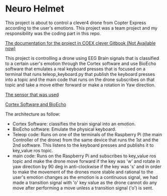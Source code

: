 # Neuro Helmet
This project is about to control a clever4 drone from Copter Express according to the user's emotions.
This project was a team project and my responsibility was the coding part in this repo.

[The documentation for the project in COEX clever Gitbook (Not Available now)](link)

This project is controlling a drone using EEG Brain signals that is classified to a certain user's emotion through the Cortex software and use BioEcho software that emulates a real keyboard presses that is focused on a terminal that runs teleop_keyboard.py that publish the keyboard presses into a topic and the main code that runs on the drone subscribes on that topic and take a move either forward or make a rotation in Yaw direction.

[The sensor that was used](https://neurobotics.ru/catalog/nejrogarnituryi/kopiya-nejroplej-8m/)

[Cortex Software and BioEcho](https://neurobotics.ru/downloads/)

The architecture as follow:
- Cortex Software: classifies the brain signal into an emotion.
- BioEcho software: Emulate the physical keyboard.
- Teleop code: Runs on one of the terminals of the Raspberry Pi (the main Controller of the drone) from the same device that runs the 1st and the 2nd software. This listens to the keyboard presses and publishs it to key_value ros topic.
- main code: Runs on the Raspberry Pi and subscribes to key_value ros topic and make the drone move forward if the key was 'w' and rotate in yaw direction by 90 deg in anti-clockwise if the key was 's' and in order to make the movement of the drones more stable and rational to the user's emotion changes as the emotion is a continuous signal, we had made a transition signal with 'o' key value as the drone cannot do any move after performing a move unless a transition signal ('o') is sent.
